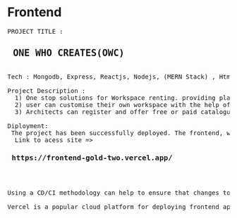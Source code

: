 # Frontend
<pre>
PROJECT TITLE : <h2> ONE WHO CREATES(OWC) </h2>
Tech : Mongodb, Express, Reactjs, Nodejs, (MERN Stack) , Html,css, bootstarp, render,vercel,aws

Project Description :
  1) One stop solutions for Workspace renting. providing platform to user who are willling to start new venture or startup helping them to setup their workspace.
  2) user can customise their own workspace with the help of architect, can search for rental workspaces and also collabrative workspace, able to book rental workspace        for companies.
  3) Architects can register and offer free or paid catalogues of workspace designs to clients.
  
Diployment:
 The project has been successfully deployed. The frontend, which was created using ReactJS, has been deployed on Vercel, while the backend has been deployed on Render, following the CD/CI methodology of software development.
  Link to acess site => <h3><b> https://frontend-gold-two.vercel.app/ </b></h3>
  
<p>Using a CD/CI methodology can help to ensure that changes to the code are frequently tested and integrated, reducing the risk of errors and enabling quicker and more reliable releases. Separating the frontend and backend deployment can improve the scalability and reliability of the application.

Vercel is a popular cloud platform for deploying frontend applications built with ReactJS, while Render is a popular cloud platform for deploying backend services. Both platforms offer features and benefits that can make the deployment process smoother and more efficient, and using them together can help create a powerful and reliable application.
 </p>
  
</pre>
